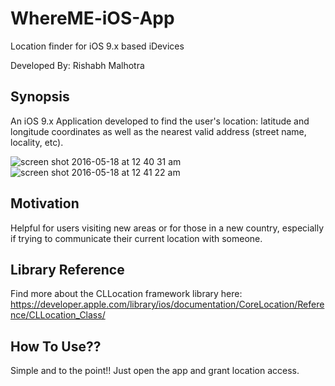 # WhereME-iOS-App 
Location finder for iOS 9.x based iDevices <P>Developed By: Rishabh Malhotra</P>


## Synopsis

An iOS 9.x Application developed to find the user's location: latitude and longitude coordinates as well as the nearest valid address (street name, locality, etc).

![screen shot 2016-05-18 at 12 40 31 am](https://cloud.githubusercontent.com/assets/15898956/15347738/6f645810-1c92-11e6-9fca-1ed283f2d989.png)
![screen shot 2016-05-18 at 12 41 22 am](https://cloud.githubusercontent.com/assets/15898956/15347740/7259099e-1c92-11e6-8135-3aba9419439f.png)

## Motivation

Helpful for users visiting new areas or for those in a new country, especially if trying to communicate their current location with someone.

## Library Reference

Find more about the CLLocation framework library here: https://developer.apple.com/library/ios/documentation/CoreLocation/Reference/CLLocation_Class/

## How To Use??

Simple and to the point!! Just open the app and grant location access. 
